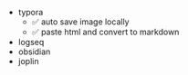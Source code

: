 - typora
	- ✅ auto save image locally
	- ✅ paste html and convert to markdown
- logseq
- obsidian
- joplin